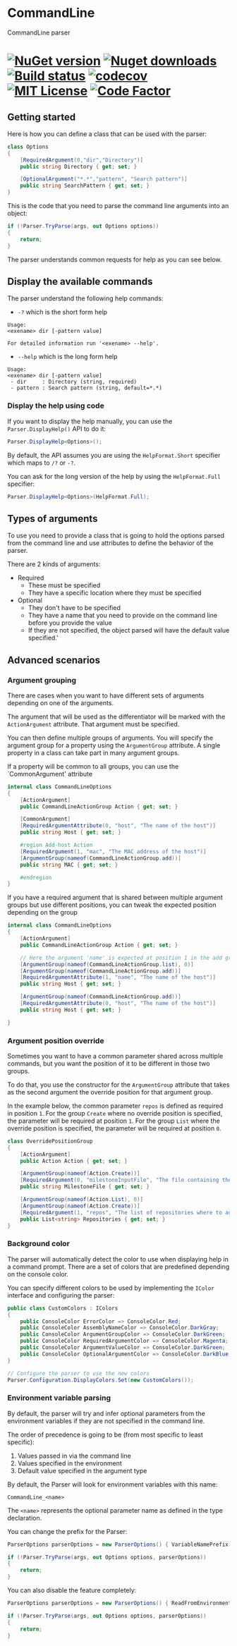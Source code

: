 # CommandLine
CommandLine parser 

[![NuGet version](https://img.shields.io/nuget/v/commandline.net.svg?style=flat)](https://www.nuget.org/packages/CommandLine.Net/)
[![Nuget downloads](https://img.shields.io/nuget/dt/commandline.net.svg?style=flat)](https://www.nuget.org/packages/CommandLine.Net/)
[![Build status](https://ci.appveyor.com/api/projects/status/github/AlexGhiondea/CommandLine?branch=master&svg=true)](https://ci.appveyor.com/project/AlexGhiondea/CommandLine)
[![codecov](https://codecov.io/gh/AlexGhiondea/CommandLine/branch/master/graph/badge.svg)](https://codecov.io/gh/AlexGhiondea/CommandLine)
[![MIT License](https://img.shields.io/github/license/AlexGhiondea/CommandLine.svg)](https://github.com/AlexGhiondea/CommandLine/blob/master/LICENSE)
[![Code Factor](https://www.codefactor.io/repository/github/alexghiondea/commandline/badge)](https://www.codefactor.io/repository/github/alexghiondea/commandline)
========

## Getting started

Here is how you can define a class that can be used with the parser:

```csharp
class Options
{
    [RequiredArgument(0,"dir","Directory")]
    public string Directory { get; set; }

    [OptionalArgument("*.*","pattern", "Search pattern")]
    public string SearchPattern { get; set; }
}
```

This is the code that you need to parse the command line arguments into an object:

```csharp
if (!Parser.TryParse(args, out Options options))
{
    return;
}
```

The parser understands common requests for help as you can see below.

## Display the available commands

The parser understand the following help commands:
 - `-?` which is the short form help
 
 ```
Usage:
 <exename> dir [-pattern value]

For detailed information run '<exename> --help'.
 ```
 
 - `--help` which is the long form help
 
 ```
Usage:
 <exename> dir [-pattern value]
  - dir     : Directory (string, required)
  - pattern : Search pattern (string, default=*.*)
 ```
### Display the help using code

If you want to display the help manually, you can use the `Parser.DisplayHelp()` API to do it:
```csharp
Parser.DisplayHelp<Options>();
```

By default, the API assumes you are using the `HelpFormat.Short` specifier which maps to `/?` or `-?`.

You can ask for the long version of the help by using the `HelpFormat.Full` specifier:

```csharp
Parser.DisplayHelp<Options>(HelpFormat.Full);
```

## Types of arguments 

To use you need to provide a class that is going to hold the options parsed from the command line and use attributes to define the behavior of the parser.

There are 2 kinds of arguments:
 - Required
   - These must be specified
   - They have a specific location where they must be specified
 - Optional
   - They don't have to be specified
   - They have a name that you need to provide on the command line before you provide the value
   - If they are not specified, the object parsed will have the default value specified.'

## Advanced scenarios

### Argument grouping
There are cases when you want to have different sets of arguments depending on one of the arguments.

The argument that will be used as the differentiator will be marked with the `ActionArgument` attribute. That argument must be specified.

You can then define multiple groups of arguments. 
You will specify the argument group for a property using the `ArgumentGroup` attribute. 
A single property in a class can take part in many argument groups.

If a property will be common to all groups, you can use the `CommonArgument' attribute

```csharp
internal class CommandLineOptions
{
    [ActionArgument]
    public CommandLineActionGroup Action { get; set; }

    [CommonArgument]
    [RequiredArgumentAttribute(0, "host", "The name of the host")]
    public string Host { get; set; }

    #region Add-host Action
    [RequiredArgument(1, "mac", "The MAC address of the host")]
    [ArgumentGroup(nameof(CommandLineActionGroup.add))]
    public string MAC { get; set; }

    #endregion
}
```

If you have a required argument that is shared between multiple argument groups but use different positions, you can tweak the expected position depending on the group

```csharp
internal class CommandLineOptions
{
    [ActionArgument]
    public CommandLineActionGroup Action { get; set; }

    // Here the argument 'name' is expected at position 1 in the add group and position 0 in the list group
    [ArgumentGroup(nameof(CommandLineActionGroup.list), 0)]
    [ArgumentGroup(nameof(CommandLineActionGroup.add))]
    [RequiredArgumentAttribute(1, "name", "The name of the host")]
    public string Host { get; set; }

    [ArgumentGroup(nameof(CommandLineActionGroup.add))]
    [RequiredArgumentAttribute(0, "host", "The name of the host")]
    public string Host { get; set; }

}
```

### Argument position override

Sometimes you want to have a common parameter shared across multiple commands, but you want the position of it to be different in those two groups.

To do that, you use the constructor for the `ArgumentGroup` attribute that takes as the second argument the override position for that argument group.

In the example below, the common parameter `repos` is defined as required in position `1`.
For the group `Create` where no override position is specified, the parameter will be required at position `1`.
For the group `List` where the override position is specified, the parameter will be required at position `0`.

```csharp
class OverridePositionGroup
{
    [ActionArgument]
    public Action Action { get; set; }

    [ArgumentGroup(nameof(Action.Create))]
    [RequiredArgument(0, "milestoneInputFile", "The file containing the list of milestones to create.")]
    public string MilestoneFile { get; set; }

    [ArgumentGroup(nameof(Action.List), 0)]
    [ArgumentGroup(nameof(Action.Create))]
    [RequiredArgument(1, "repos", "The list of repositories where to add the milestones to. The format is: owner\\repoName.", true)]
    public List<string> Repositories { get; set; }
}
```

### Background color

The parser will automatically detect the color to use when displaying help in a command prompt. There are a set of colors that are predefined depending on the console color.

You can specify different colors to be used by implementing the `IColor` interface and configuring the parser:

```csharp
public class CustomColors : IColors
{
    public ConsoleColor ErrorColor => ConsoleColor.Red;
    public ConsoleColor AssemblyNameColor => ConsoleColor.DarkGray;
    public ConsoleColor ArgumentGroupColor => ConsoleColor.DarkGreen;
    public ConsoleColor RequiredArgumentColor => ConsoleColor.Magenta;
    public ConsoleColor ArgumentValueColor => ConsoleColor.DarkGreen;
    public ConsoleColor OptionalArgumentColor => ConsoleColor.DarkBlue;
}

// Configure the parser to use the new colors
Parser.Configuration.DisplayColors.Set(new CustomColors());
```

### Environment variable parsing

By default, the parser will try and infer optional parameters from the environment variables if they are not specified in the command line.

The order of precedence is going to be (from most specific to least specific):
1. Values passed in via the command line
2. Values specified in the environment
3. Default value specified in the argument type

By default, the Parser will look for environment variables with this name:

```
CommandLine_<name>
```

The `<name>` represents the optional parameter name as defined in the type declaration.

You can change the prefix for the Parser:
```csharp
ParserOptions parserOptions = new ParserOptions() { VariableNamePrefix = "myPrefix" };

if (!Parser.TryParse(args, out Options options, parserOptions))
{
    return;
}
```

You can also disable the feature completely:
```csharp
ParserOptions parserOptions = new ParserOptions() { ReadFromEnvironment = false };

if (!Parser.TryParse(args, out Options options, parserOptions))
{
    return;
}
```
